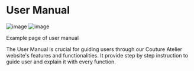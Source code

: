 

# User Manual

![image](https://github.com/berliozz1024/COUTURE-ATELIER/assets/173150698/82d9316d-5692-40e3-a1ef-99d2423fd6c4)
![image](https://github.com/berliozz1024/COUTURE-ATELIER/assets/173150698/ae3a83b0-362b-4b58-bbe8-b274980cd7e2)



Example page of user manual

The User Manual is crucial for guiding users through our Couture Atelier website's features and functionalities. It provide step by step instruction to guide user and explain it with every function. 
